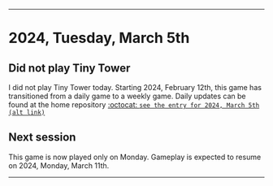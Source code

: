 
***

# 2024, Tuesday, March 5th

## Did not play Tiny Tower

<!-- TODO: For each weekly entry, make sure the date is correct. The day of the week should be modified in 4 places !-->

I did not play Tiny Tower today. Starting 2024, February 12th, this game has transitioned from a daily game to a weekly game. Daily updates can be found at the home repository [:octocat: `see the entry for 2024, March 5th`](https://github.com/seanpm2001/SeansLifeArchive_Images_TinyTower/tree/master/tiny%20tower/2024/03_March/05/) [`(alt link)`](/tiny%20tower/2024/03_March/05/)

## Next session

This game is now played only on Monday. Gameplay is expected to resume on 2024, Monday, March 11th.

***
